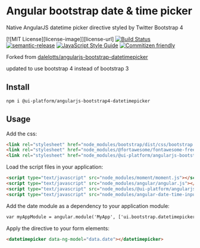 # Angular bootstrap date & time picker

Native AngularJS datetime picker directive styled by Twitter Bootstrap 4

[![MIT License][license-image]][license-url]
[![Build Status](https://travis-ci.org/UIPlatform/angularjs-bootstrap4-datetimepicker.svg?branch=bootstrap4)](https://travis-ci.org/UIPlatform/angularjs-bootstrap4-datetimepicker)
[![semantic-release](https://img.shields.io/badge/%20%20%F0%9F%93%A6%F0%9F%9A%80-semantic--release-e10079.svg)](https://github.com/semantic-release/semantic-release)
[![JavaScript Style Guide](https://img.shields.io/badge/code%20style-standard-brightgreen.svg)](http://standardjs.com/)
[![Commitizen friendly](https://img.shields.io/badge/commitizen-friendly-brightgreen.svg)](http://commitizen.github.io/cz-cli/)

Forked from [dalelotts/angularjs-bootstrap-datetimepicker](https://github.com/dalelotts/angularjs-bootstrap-datetimepicker)

updated to use bootstrap 4 instead of bootstrap 3

## Install 
```
npm i @ui-platform/angularjs-bootstrap4-datetimepicker
```

## Usage
Add the css:

```html
<link rel="stylesheet" href="node_modules/bootstrap/dist/css/bootstrap.css"> <!-- "bootstrap": "^4.1.3"-->
<link rel="stylesheet" href="node_modules/@fortawesome/fontawesome-free/css/all.css"> <!-- "@fortawesome/fontawesome-free": "^5.3.1"-->
<link rel="stylesheet" href="node_modules/@ui-platform/angularjs-bootstrap4-datetimepicker/dist/datetimepicker.css"/>
```

Load the script files in your application:
```html
<script type="text/javascript" src="node_modules/moment/moment.js"></script> <!-- "moment": "^2.x" -->
<script type="text/javascript" src="node_modules/angular/angular.js"></script> <!-- "angular": "^1.x"-->
<script type="text/javascript" src="node_modules/@ui-platform/angularjs-bootstrap4-datetimepicker/dist/datetimepicker.js"></script>
<script type="text/javascript" src="node_modules/angular-date-time-input/src/dateTimeInput.js"></script> <!-- "angular-date-time-input": "^1.2.1" -->
```

Add the date module as a dependency to your application module:

```html
var myAppModule = angular.module('MyApp', ['ui.bootstrap.datetimepicker'])
```

Apply the directive to your form elements:

```html
<datetimepicker data-ng-model="data.date"></datetimepicker>
```